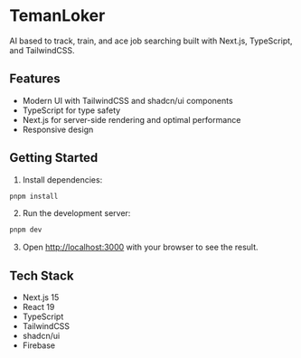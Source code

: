 # TemanLoker

AI based to track, train, and ace job searching built with Next.js, TypeScript, and TailwindCSS.

## Features

- Modern UI with TailwindCSS and shadcn/ui components
- TypeScript for type safety
- Next.js for server-side rendering and optimal performance
- Responsive design

## Getting Started

1. Install dependencies:
```bash
pnpm install
```

2. Run the development server:
```bash
pnpm dev
```

3. Open [http://localhost:3000](http://localhost:3000) with your browser to see the result.

## Tech Stack

- Next.js 15
- React 19
- TypeScript
- TailwindCSS
- shadcn/ui
- Firebase 
